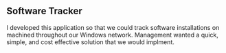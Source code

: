 ## Software Tracker

I developed this application so that we could track software installations on machined throughout our Windows network. Management wanted a quick, simple, and cost effective solution that we would implment.  